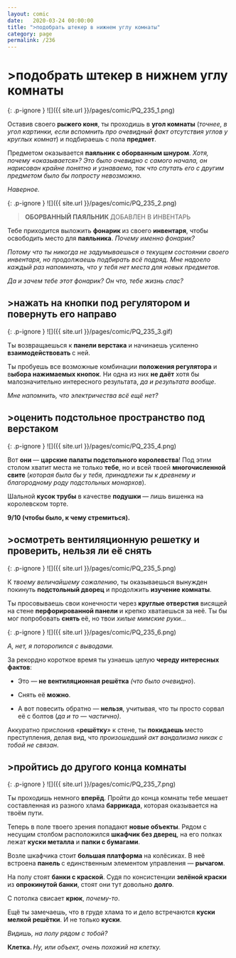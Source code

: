 ```yaml
---
layout: comic
date:   2020-03-24 00:00:00 
title: ">подобрать штекер в нижнем углу комнаты"
category: page
permalink: /236
---
```

# >подобрать штекер в нижнем углу комнаты

{: .p-ignore }
![]({{ site.url }}/pages/comic/PQ_235_1.png)

Оставив своего <strong>рыжего коня</strong>, ты проходишь в <strong>угол комнаты</strong> (<em>точнее, в угол картинки, если вспомнить про очевидный факт отсутствия углов у круглых комнат</em>) и подбираешь с пола <strong>предмет</strong>.

Предметом оказывается <strong>паяльник с оборванным шнуром</strong>. <em>Хотя, почему «оказывается»? Это было очевидно с самого начала, он нарисован крайне понятно и узнаваемо, так что спутать его с другим предметом было бы попросту невозможно.</em>

<em>Наверное.</em>

{: .p-ignore }
![]({{ site.url }}/pages/comic/PQ_235_2.png)

<blockquote><strong>ОБОРВАННЫЙ ПАЯЛЬНИК </strong>ДОБАВЛЕН В ИНВЕНТАРЬ</blockquote>

Тебе приходится выложить <strong>фонарик </strong>из своего <strong>инвентаря</strong>, чтобы освободить место для <strong>паяльника</strong>. <em>Почему именно фонарик?</em>

<em>Потому что ты никогда не задумываешься о текущем состоянии своего инвентаря, но продолжаешь подбирать всё подряд. Мне надоело каждый раз напоминать, что у тебя нет места для новых предметов. </em>

<em>Да и зачем тебе этот фонарик? Он что, тебе жизнь спас?</em>

## >нажать на кнопки под регулятором и повернуть его направо

{: .p-ignore }
![]({{ site.url }}/pages/comic/PQ_235_3.gif)

Ты возвращаешься к <strong>панели верстака</strong> и начинаешь усиленно <strong>взаимодействовать </strong>с ней.

Ты пробуешь все возможные комбинации <strong>положения регулятора</strong> и в<strong>ыбора нажимаемых кнопок</strong>. Ни одна из них <strong>не даёт</strong> хотя бы малозначительно интересного результата, <em>да и результата вообще</em>.

<em>Мне напомнить, что электричества всё ещё нет?</em>

## >оценить подстольное пространство под верстаком

{: .p-ignore }
![]({{ site.url }}/pages/comic/PQ_235_4.png)

Вот <strong>они </strong>— <strong>царские палаты подстольного королевства</strong>! Под этим столом хватит места не только <strong>тебе</strong>, но и всей твоей <strong>многочисленной свите</strong> (<em>которая была бы у тебя, принадлежи ты к древнему и благородному роду подстольных монархов</em>).

Шальной <strong>кусок трубы</strong> в качестве <strong>подушки </strong>— лишь вишенка на королевском торте.

<strong>9/10 (чтобы было, к чему стремиться).</strong>

## >осмотреть вентиляционную решетку и проверить, нельзя ли её снять

{: .p-ignore }
![]({{ site.url }}/pages/comic/PQ_235_5.png)

К <em>твоему величайшему сожалению</em>, ты оказываешься вынужден покинуть <strong>подстольный дворец</strong> и продолжить <strong>изучение комнаты</strong>.

Ты просовываешь свои конечности через <strong>круглые отверстия</strong> висящей на стене <strong>перфорированной панели</strong> и крепко хватаешься за<strong> </strong>неё. Ты бы мог попробовать <strong>снять </strong>её, но твои <em>хилые мимские руки…</em>

{: .p-ignore }
![]({{ site.url }}/pages/comic/PQ_235_6.png)

<em>А, нет, я поторопился с выводами.</em>

За рекордно короткое время ты узнаешь целую <strong>череду интересных фактов</strong>:

<ul><li>Это — <strong>не вентиляционная решётка</strong><em> (что было очевидно</em>).</li></ul>

<ul><li>Снять её <strong>можно</strong>.</li></ul>

<ul><li>А вот повесить обратно — <strong>нельзя</strong>, учитывая, что ты просто сорвал её с болтов (<em>да и то — частично)</em>.</li></ul>

Аккуратно прислонив «<strong>решётку</strong>» к стене, ты <strong>покидаешь </strong>место преступления, делая вид, что<em> произошедший акт вандализма никак с тобой не связан</em>.

## >пройтись до другого конца комнаты

{: .p-ignore }
![]({{ site.url }}/pages/comic/PQ_235_7.png)

Ты проходишь немного <strong>вперёд</strong>. Пройти до конца комнаты тебе мешает составленная из разного хлама <strong>баррикада</strong>, которая оказывается на твоём пути.

Теперь в поле твоего зрения попадают <strong>новые объекты</strong>. Рядом с несущим столбом расположился <strong>шкафчик без дверец</strong>, на его полках лежат <strong>куски металла</strong> и <strong>папки с бумагами</strong>.

Возле шкафчика стоит <strong>большая платформа</strong> на колёсиках. В неё встроена <strong>панель </strong>с единственным элементом управления — <strong>рычагом</strong>.

На полу стоят <strong>банки с краской</strong>. Судя по консистенции <strong>зелёной краски</strong> из <strong>опрокинутой банки</strong>, стоят они тут довольно <strong>долго</strong>.

С потолка свисает <strong>крюк</strong>, <em>почему-то</em>.

Ещё ты замечаешь, что в груде хлама то и дело встречаются <strong>куски мелкой решётки</strong>. И не только <strong>куски</strong>.

<em>Видишь, на полу рядом с тобой?</em>

<strong>Клетка. </strong><em>Ну, или объект, очень похожий на клетку.</em>
